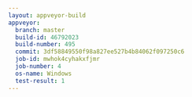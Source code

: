 ```yaml
---
layout: appveyor-build
appveyor:
  branch: master
  build-id: 46792023
  build-number: 495
  commit: 3df58849550f98a827ee527b4b84062f097250c6
  job-id: mwhok4cyhakxfjmr
  job-number: 4
  os-name: Windows
  test-result: 1
---
```


